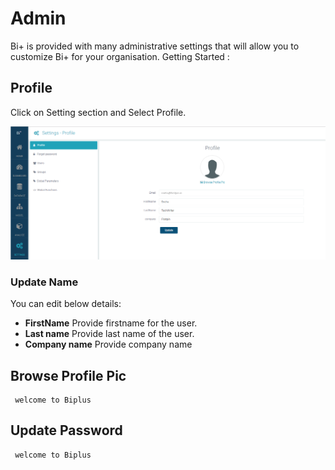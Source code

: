  # Admin

Bi+ is provided with many administrative settings that will allow you to customize Bi+ for your organisation.
Getting Started :

## Profile

Click on Setting section and Select Profile.

![enter image description here](https://raw.githubusercontent.com/sv18042016/fp1/f34b7b1dff5be71cb4bcc7ae10abb8b32e5eedf4/images/setting.png)


###  Update Name

You can edit below details:
- **FirstName** Provide firstname for the user.
- **Last name** Provide last name of the user.
- **Company name** Provide company name
    

## Browse Profile Pic

     welcome to Biplus

## Update Password

     welcome to Biplus

<!--stackedit_data:
eyJoaXN0b3J5IjpbNjE5NjUyNjAzLDQ2NTc2NjgxNiwtOTc0Nj
YwMTg3XX0=
-->
